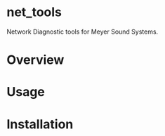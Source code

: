# net_tools
Network Diagnostic tools for Meyer Sound Systems.

# Overview

# Usage

# Installation

